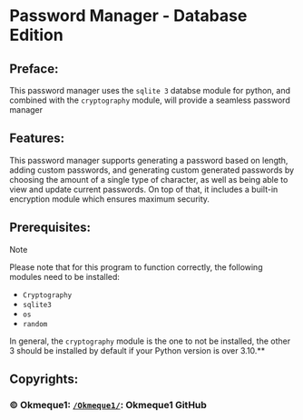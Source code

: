 # Password Manager - Database Edition

## Preface:

This password manager uses the `sqlite 3` databse module for python, and combined with the `cryptography` module, will provide a seamless password manager

## Features:

This password manager supports generating a password based on length, adding custom passwords, and generating custom generated passwords by choosing the amount of a single type of character, as well as being able to view and update current passwords. On top of that, it includes a built-in encryption module which ensures maximum security.

## Prerequisites:

> [!NOTE]
>
> Please note that for this program to function correctly, the following modules need to be installed:
>   - `Cryptography`
>   - `sqlite3`
>   - `os`
>   - `random`
>
> In general, the `cryptography` module is the one to not be installed, the other 3 should be installed by default if your Python version is over 3.10.**


## Copyrights:

### © Okmeque1: [`/Okmeque1/`](https://github.com/Okmeque1): Okmeque1 GitHub
